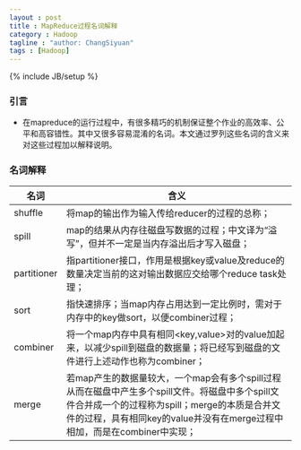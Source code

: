```yaml
---
layout : post
title : MapReduce过程名词解释
category : Hadoop
tagline : "author: ChangSiyuan"
tags : [Hadoop]
---
```

{% include JB/setup %}

### 引言
- 在mapreduce的运行过程中，有很多精巧的机制保证整个作业的高效率、公平和高容错性。其中又很多容易混淆的名词。本文通过罗列这些名词的含义来对这些过程加以解释说明。

### 名词解释
|名词|含义|
|---|---|
|shuffle|将map的输出作为输入传给reducer的过程的总称；|
|spill|map的结果从内存往磁盘写数据的过程；中文译为“溢写”，但并不一定是当内存溢出后才写入磁盘；|
|partitioner|指partitioner接口，作用是根据key或value及reduce的数量决定当前的这对输出数据<key value>应交给哪个reduce task处理；|
|sort|指快速排序；当map内存占用达到一定比例时，需对于内存中的key做sort，以便combiner过程；|
|combiner|将一个map内存中具有相同<key,value>对的value加起来，以减少spill到磁盘的数据量；将已经写到磁盘的文件进行上述动作也称为combiner；|
|merge|若map产生的数据量较大，一个map会有多个spill过程从而在磁盘中产生多个spill文件。将磁盘中多个spill文件合并成一个的过程称为spill；merge的本质是合并文件的过程，具有相同key的value并没有在merge过程中相加，而是在combiner中实现；|
